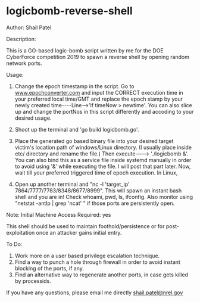 # logicbomb-reverse-shell
Author: Shail Patel

Description:

This is a GO-based logic-bomb script written by me for the DOE CyberForce competition 2019 to spawn a reverse shell by opening random network ports.

Usage:

1. Change the epoch timestamp in the script. Go to www.epochconverter.com and input the CORRECT execution time in your preferred local time/GMT and replace the epoch stamp by your newly created time----Line-->'if timeNow > newtime'. You can also slice up and change the portNos in this script differently and accoding to your desired usage.
2. Shoot up the terminal and 'go build logicbomb.go'. 

3. Place the generated go based binary file into your desired target victim's location path of windows/Linux directory. (I usually place inside etc/ directory and rename the file.) Then execute---> './logicbomb &'. You can also bind this as a service file inside systemd manually in order to avoid using '&' while executing the file. I will post that part later. Now, wait till your preferred triggered time of epoch execution.
In Linux,
4. Open up another terminal and "nc -l 'target_ip' 7864/7777/7783/8348/8677/8999". This will spawn an instant bash shell and you are in!
Check whoami, pwd, ls, ifconfig. Also monitor using "netstat -antlp | grep 'ncat' " if those ports are persistently open.


Note:
Initial Machine Access Required: yes

This shell should be used to maintain foothold/persistence or for post-exploitation once an attacker gains initial entry.

To Do:

1. Work more on a user based privilege escalation technique.
2. Find a way to punch a hole through firewall in order to avoid instant blocking of the ports, if any.
3. Find an alternative way to regenerate another ports, in case gets killed by processids.

If you have any questions, please email me directly
shail.patel@nrel.gov

